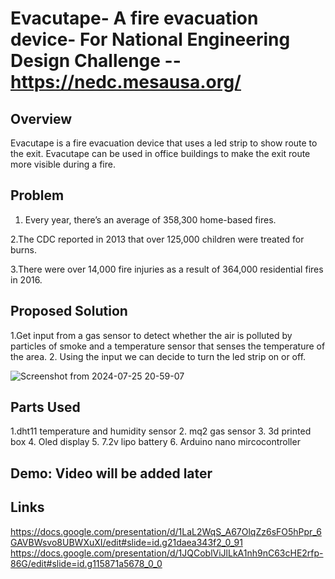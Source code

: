 # Evacutape- A fire evacuation device- For National Engineering Design Challenge --https://nedc.mesausa.org/

## Overview

Evacutape is a fire evacuation device that uses a led strip to show  route to the exit. Evacutape can be used in office buildings to make the exit route more visible during a fire.

## Problem
1. Every year, there’s an average of 358,300 home-based fires.

2.The CDC reported in 2013 that over 125,000 children were treated for burns.

3.There were over 14,000 fire injuries as a result of 364,000 residential fires in 2016.

## Proposed Solution
1.Get input from a gas sensor to detect whether the air is polluted by particles of smoke and a temperature sensor that senses the temperature of the area.
2. Using the input we can decide to turn the led strip on or off.

![Screenshot from 2024-07-25 20-59-07](https://github.com/user-attachments/assets/076850fa-b125-44cf-9dd2-b8a2c4777a62)

## Parts Used
1.dht11 temperature and humidity sensor
2. mq2 gas sensor
3. 3d printed box 
4. Oled display
5. 7.2v lipo battery
6. Arduino nano mircocontroller

## Demo: Video will be added later

## Links
https://docs.google.com/presentation/d/1LaL2WqS_A67OlqZz6sFO5hPpr_6GAVBWsvo8UBWXuXI/edit#slide=id.g21daea343f2_0_91
https://docs.google.com/presentation/d/1JQCoblViJlLkA1nh9nC63cHE2rfp-86G/edit#slide=id.g115871a5678_0_0



